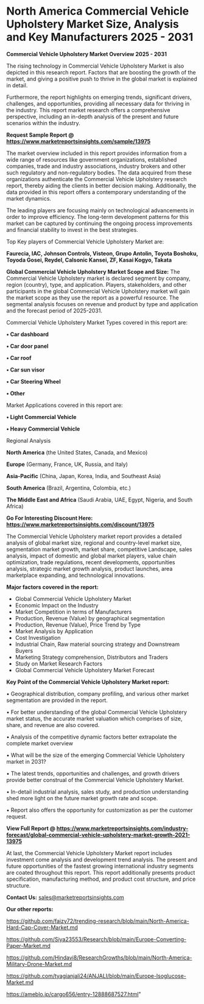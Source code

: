 # North America Commercial Vehicle Upholstery Market Size, Analysis and Key Manufacturers 2025 - 2031

<Strong> Commercial Vehicle Upholstery Market Overview 2025 - 2031</strong>

The rising technology in Commercial Vehicle Upholstery Market is also depicted in this research report. Factors that are boosting the growth of the market, and giving a positive push to thrive in the global market is explained in detail.

Furthermore, the report highlights on emerging trends, significant drivers, challenges, and opportunities, providing all necessary data for thriving in the industry. This report market research offers a comprehensive perspective, including an in-depth analysis of the present and future scenarios within the industry.

<strong>Request Sample Report @ <a href=https://www.marketreportsinsights.com/sample/13975>https://www.marketreportsinsights.com/sample/13975</a></strong>

The market overview included in this report provides information from a wide range of resources like government organizations, established companies, trade and industry associations, industry brokers and other such regulatory and non-regulatory bodies. The data acquired from these organizations authenticate the Commercial Vehicle Upholstery research report, thereby aiding the clients in better decision making. Additionally, the data provided in this report offers a contemporary understanding of the market dynamics.

The leading players are focusing mainly on technological advancements in order to improve efficiency. The long-term development patterns for this market can be captured by continuing the ongoing process improvements and financial stability to invest in the best strategies.

Top Key players of Commercial Vehicle Upholstery Market are:

<strong>Faurecia, IAC, Johnson Controls, Visteon, Grupo Antolin, Toyota Boshoku, Toyoda Gosei, Reydel, Calsonic Kansei, ZF, Kasai Kogyo, Takata</strong>

<strong><b>Global Commercial Vehicle Upholstery Market Scope and Size:</b></strong>
The Commercial Vehicle Upholstery market is declared segment by company, region (country), type, and application. Players, stakeholders, and other participants in the global Commercial Vehicle Upholstery market will gain the market scope as they use the report as a powerful resource. The segmental analysis focuses on revenue and product by type and application and the forecast period of 2025-2031.

Commercial Vehicle Upholstery Market Types covered in this report are:

<strong>• Car dashboard

• Car door panel

• Car roof

• Car sun visor

• Car Steering Wheel

• Other</strong>

Market Applications covered in this report are:

<strong>• Light Commercial Vehicle

• Heavy Commercial Vehicle</strong> 

Regional Analysis

<strong>North America</strong> (the United States, Canada, and Mexico)

<strong>Europe</strong> (Germany, France, UK, Russia, and Italy)

<strong>Asia-Pacific</strong> (China, Japan, Korea, India, and Southeast Asia)

<strong>South America</strong> (Brazil, Argentina, Colombia, etc.)

<strong>The Middle East and Africa</strong> (Saudi Arabia, UAE, Egypt, Nigeria, and South Africa)

<strong>Go For Interesting Discount Here: <a href=https://www.marketreportsinsights.com/discount/13975>https://www.marketreportsinsights.com/discount/13975</a></strong>

The Commercial Vehicle Upholstery market report provides a detailed analysis of global market size, regional and country-level market size, segmentation market growth, market share, competitive Landscape, sales analysis, impact of domestic and global market players, value chain optimization, trade regulations, recent developments, opportunities analysis, strategic market growth analysis, product launches, area marketplace expanding, and technological innovations.

<strong><b>Major factors covered in the report:</b></strong>
<ul>
  <li>Global Commercial Vehicle Upholstery Market </li>
  <li>Economic Impact on the Industry</li>
  <li>Market Competition in terms of Manufacturers</li>
  <li>Production, Revenue (Value) by geographical segmentation</li>
  <li>Production, Revenue (Value), Price Trend by Type</li>
  <li>Market Analysis by Application</li>
  <li>Cost Investigation</li>
  <li>Industrial Chain, Raw material sourcing strategy and Downstream Buyers</li>
  <li>Marketing Strategy comprehension, Distributors and Traders</li>
  <li>Study on Market Research Factors</li>
  <li>Global Commercial Vehicle Upholstery Market Forecast</li>
</ul>

<strong><b>Key Point of the Commercial Vehicle Upholstery Market report:</b></strong>

• Geographical distribution, company profiling, and various other market segmentation are provided in the report.

• For better understanding of the global Commercial Vehicle Upholstery market status, the accurate market valuation which comprises of size, share, and revenue are also covered.

• Analysis of the competitive dynamic factors better extrapolate the complete market overview

• What will be the size of the emerging Commercial Vehicle Upholstery market in 2031?

• The latest trends, opportunities and challenges, and growth drivers provide better construal of the Commercial Vehicle Upholstery Market.

• In-detail industrial analysis, sales study, and production understanding shed more light on the future market growth rate and scope.

• Report also offers the opportunity for customization as per the customer request.

<strong><b>View Full Report @ <a href=https://www.marketreportsinsights.com/industry-forecast/global-commercial-vehicle-upholstery-market-growth-2021-13975>https://www.marketreportsinsights.com/industry-forecast/global-commercial-vehicle-upholstery-market-growth-2021-13975</a></b></strong>


At last, the Commercial Vehicle Upholstery Market report includes investment come analysis and development trend analysis. The present and future opportunities of the fastest growing international industry segments are coated throughout this report. This report additionally presents product specification, manufacturing method, and product cost structure, and price structure.

<strong>Contact Us:</strong>
sales@marketreportsinsights.com

<strong>Our other reports:</strong>

<a href=https://github.com/faizy72/trending-research/blob/main/North-America-Hard-Cap-Cover-Market.md>https://github.com/faizy72/trending-research/blob/main/North-America-Hard-Cap-Cover-Market.md</a>

<a href=https://github.com/Siya23553/Research/blob/main/Europe-Converting-Paper-Market.md>https://github.com/Siya23553/Research/blob/main/Europe-Converting-Paper-Market.md</a>

<a href=https://github.com/Hindavi8/ResearchGrowths/blob/main/North-America-Military-Drone-Market.md>https://github.com/Hindavi8/ResearchGrowths/blob/main/North-America-Military-Drone-Market.md</a>

<a href=https://github.com/tyagianjali24/ANJALI/blob/main/Europe-Isoglucose-Market.md>https://github.com/tyagianjali24/ANJALI/blob/main/Europe-Isoglucose-Market.md</a>

<a href=https://ameblo.jp/cargo656/entry-12888687527.html>https://ameblo.jp/cargo656/entry-12888687527.html</a>"
